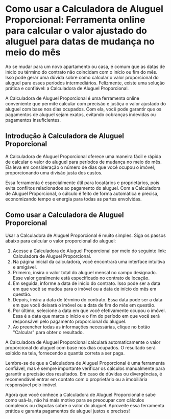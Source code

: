 Como usar a Calculadora de Aluguel Proporcional: Ferramenta online para calcular o valor ajustado do aluguel para datas de mudança no meio do mês
=================================================================================================================================================

Ao se mudar para um novo apartamento ou casa, é comum que as datas de início ou término do contrato não coincidam com o início ou fim do mês. Isso pode gerar uma dúvida sobre como calcular o valor proporcional do aluguel para esses períodos intermediários. Felizmente, existe uma solução prática e confiável: a Calculadora de Aluguel Proporcional.

A Calculadora de Aluguel Proporcional é uma ferramenta online conveniente que permite calcular com precisão e justiça o valor ajustado do aluguel com base nos dias ocupados. Com ela, você pode garantir que os pagamentos de aluguel sejam exatos, evitando cobranças indevidas ou pagamentos insuficientes.

Introdução à Calculadora de Aluguel Proporcional
------------------------------------------------

A Calculadora de Aluguel Proporcional oferece uma maneira fácil e rápida de calcular o valor do aluguel para períodos de mudança no meio do mês. Ela leva em consideração o número de dias que você ocupou o imóvel, proporcionando uma divisão justa dos custos.

Essa ferramenta é especialmente útil para locatários e proprietários, pois evita conflitos relacionados ao pagamento do aluguel. Com a Calculadora de Aluguel Proporcional, o cálculo é feito de forma automática e precisa, economizando tempo e energia para todas as partes envolvidas.

Como usar a Calculadora de Aluguel Proporcional
-----------------------------------------------

Usar a Calculadora de Aluguel Proporcional é muito simples. Siga os passos abaixo para calcular o valor proporcional do aluguel:

1. Acesse a Calculadora de Aluguel Proporcional por meio do seguinte link: Calculadora de Aluguel Proporcional.
2. Na página inicial da calculadora, você encontrará uma interface intuitiva e amigável.
3. Primeiro, insira o valor total do aluguel mensal no campo designado. Esse valor geralmente está especificado no contrato de locação.
4. Em seguida, informe a data de início do contrato. Isso pode ser a data em que você se mudou para o imóvel ou a data de início do mês em questão.
5. Depois, insira a data de término do contrato. Essa data pode ser a data em que você deixará o imóvel ou a data de fim do mês em questão.
6. Por último, selecione a data em que você efetivamente ocupou o imóvel. Essa é a data que marca o início e o fim do período em que você será responsável pelo pagamento proporcional do aluguel.
7. Ao preencher todas as informações necessárias, clique no botão "Calcular" para obter o resultado.

A Calculadora de Aluguel Proporcional calculará automaticamente o valor proporcional do aluguel com base nos dias ocupados. O resultado será exibido na tela, fornecendo a quantia correta a ser paga.

Lembre-se de que a Calculadora de Aluguel Proporcional é uma ferramenta confiável, mas é sempre importante verificar os cálculos manualmente para garantir a precisão dos resultados. Em caso de dúvidas ou divergências, é recomendável entrar em contato com o proprietário ou a imobiliária responsável pelo imóvel.

Agora que você conhece a Calculadora de Aluguel Proporcional e sabe como usá-la, não há mais motivo para se preocupar com cálculos complexos ou disputas sobre o valor do aluguel. Aproveite essa ferramenta prática e garanta pagamentos de aluguel justos e precisos!